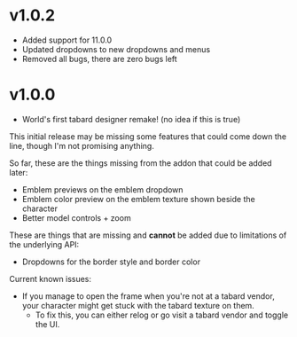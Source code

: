 # v1.0.2

- Added support for 11.0.0
- Updated dropdowns to new dropdowns and menus
- Removed all bugs, there are zero bugs left

# v1.0.0

- World's first tabard designer remake! (no idea if this is true)

This initial release may be missing some features that could come down the line, though I'm not promising anything.

So far, these are the things missing from the addon that could be added later:
- Emblem previews on the emblem dropdown
- Emblem color preview on the emblem texture shown beside the character
- Better model controls + zoom

These are things that are missing and **cannot** be added due to limitations of the underlying API:
- Dropdowns for the border style and border color

Current known issues:
- If you manage to open the frame when you're not at a tabard vendor, your character might get stuck with the tabard texture on them.
  - To fix this, you can either relog or go visit a tabard vendor and toggle the UI.
